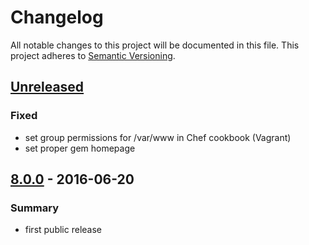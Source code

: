 # Changelog
All notable changes to this project will be documented in this file.
This project adheres to [Semantic Versioning](http://semver.org/).

## [Unreleased]
### Fixed
- set group permissions for /var/www in Chef cookbook (Vagrant)
- set proper gem homepage

## [8.0.0] - 2016-06-20
### Summary

- first public release

[Unreleased]: https://github.com/dkdeploy/dkdeploy-core/compare/master...develop
[8.0.0]: https://github.com/dkdeploy/dkdeploy-core/releases/tag/v8.0.0
